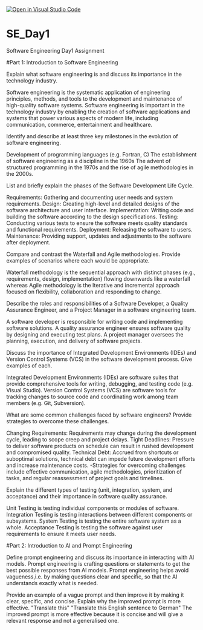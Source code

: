 [![Open in Visual Studio Code](https://classroom.github.com/assets/open-in-vscode-2e0aaae1b6195c2367325f4f02e2d04e9abb55f0b24a779b69b11b9e10269abc.svg)](https://classroom.github.com/online_ide?assignment_repo_id=15572180&assignment_repo_type=AssignmentRepo)
# SE_Day1
Software Engineering Day1 Assignment

#Part 1: Introduction to Software Engineering

Explain what software engineering is and discuss its importance in the technology industry.

Software engineering is the systematic application of engineering principles, methods, and tools to the development and maintenance of high-quality software systems. 
Software engineering is important in the technology industry by enabling the creation of software applications and systems that power various aspects of modern life, including communication, commerce, entertainment and healthcare.


Identify and describe at least three key milestones in the evolution of software engineering.

Development of programming languages (e.g. Fortran, C)
The establishment of software engineering as a discipline in the 1960s
The advent of structured programming in the 1970s
and the rise of agile methodologies in the 2000s.


List and briefly explain the phases of the Software Development Life Cycle.

Requirements: Gathering and documenting user needs and system requirements.
Design: Creating high-level and detailed designs of the software architecture and user interface.
Implementation: Writing code and building the software according to the design specifications.
Testing: Conducting various tests to ensure the software meets quality standards and functional requirements.
Deployment: Releasing the software to users.
Maintenance: Providing support, updates and adjustments to the software after deployment.


Compare and contrast the Waterfall and Agile methodologies. Provide examples of scenarios where each would be appropriate.

Waterfall methodology is the sequential approach with distinct phases (e.g., requirements, design, implementation) flowing downwards like a waterfall whereas
Agile methodology is the Iterative and incremental approach focused on flexibility, collaboration and responding to change.


Describe the roles and responsibilities of a Software Developer, a Quality Assurance Engineer, and a Project Manager in a software engineering team.

A software developer is responsible for writing code and implementing software solutions.
A quality assurance engineer ensures software quality by designing and executing test plans.
A project manager oversees the planning, execution, and delivery of software projects.


Discuss the importance of Integrated Development Environments (IDEs) and Version Control Systems (VCS) in the software development process. Give examples of each.

Integrated Development Environments (IDEs) are software suites that provide comprehensive tools for writing, debugging, and testing code (e.g. Visual Studio).
Version Control Systems (VCS) are software tools for tracking changes to source code and coordinating work among team members (e.g. Git, Subversion).


What are some common challenges faced by software engineers? Provide strategies to overcome these challenges.

Changing Requirements: Requirements may change during the development cycle, leading to scope creep and project delays.
Tight Deadlines: Pressure to deliver software products on schedule can result in rushed development and compromised quality.
Technical Debt: Accrued from shortcuts or suboptimal solutions, technical debt can impede future development efforts and increase maintenance costs.
-Strategies for overcoming challenges include effective communication, agile methodologies, prioritization of tasks, and regular reassessment of project goals and timelines.


Explain the different types of testing (unit, integration, system, and acceptance) and their importance in software quality assurance.

Unit Testing  is testing individual components or modules of software.
Integration Testing is testing interactions between different components or subsystems.
System Testing is testing the entire software system as a whole.
Acceptance Testing is testing the software against user requirements to ensure it meets user needs.


#Part 2: Introduction to AI and Prompt Engineering

Define prompt engineering and discuss its importance in interacting with AI models.
Prompt engineering is crafting questions or statements to get the best possible responses from AI models. 
Prompt engineering helps avoid vagueness,i.e. by making questions clear and specific, so that the AI understands exactly what is needed.


Provide an example of a vague prompt and then improve it by making it clear, specific, and concise. Explain why the improved prompt is more effective.
"Translate this"
"Translate this English sentence to German"
The improved prompt is more effective because it is concise and will give a relevant response and not a generalised one.
